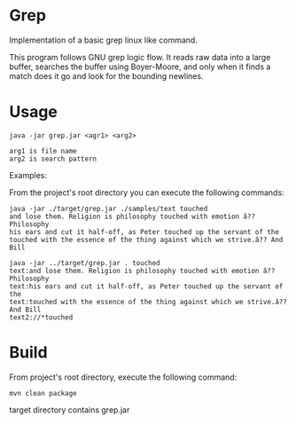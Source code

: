 # Grep    

Implementation of a basic grep linux like command.
  
This program follows GNU grep logic flow. It reads raw data into a large buffer, searches the buffer using Boyer-Moore, and only when it finds a match does it go and look for the bounding newlines.
  
# Usage  
  
    java -jar grep.jar <agr1> <arg2>  
  
    arg1 is file name
    arg2 is search pattern   
    
Examples:   
  
From the project's root directory you can execute the following commands:

    java -jar ./target/grep.jar ./samples/text touched
    and lose them. Religion is philosophy touched with emotion â?? Philosophy
    his ears and cut it half-off, as Peter touched up the servant of the
    touched with the essence of the thing against which we strive.â?? And Bill  

    java -jar ../target/grep.jar . touched
    text:and lose them. Religion is philosophy touched with emotion â?? Philosophy
    text:his ears and cut it half-off, as Peter touched up the servant of the
    text:touched with the essence of the thing against which we strive.â?? And Bill
    text2://*touched
  
# Build  
  
From project's root directory, execute the following command:
  
    mvn clean package    
    
target directory contains grep.jar   
  
